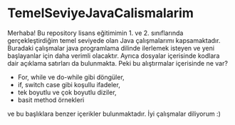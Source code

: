 # TemelSeviyeJavaCalismalarim
Merhaba! Bu repository lisans eğitimimin 1. ve 2. sınıflarında gerçekleştirdiğim temel seviyede olan Java çalışmalarımı kapsamaktadır. Buradaki çalışmalar java programlama dilinde ilerlemek isteyen ve yeni başlayanlar için daha verimli olacaktır. Ayrıca dosyalar içerisinde kodlara dair açıklama satırları da bulunmakta. Peki bu alıştırmalar içerisinde ne var?
- For, while ve do-while gibi döngüler,
- if, switch case gibi koşullu ifadeler,
- tek boyutlu ve çok boyutlu diziler,
- basit method örnekleri

ve bu başlıklara benzer içerikler bulunmaktadır. İyi çalışmalar diliyorum :)
